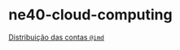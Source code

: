 # ne40-cloud-computing

[Distribuição das contas `@imd`](https://docs.google.com/spreadsheets/d/1FqjkskWNrC_OmLvCAmSFfyNGtb9bhsRfDBKFEIVq7ko/edit?usp=sharing)
